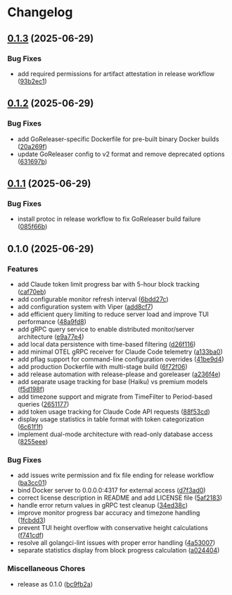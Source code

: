 # Changelog

## [0.1.3](https://github.com/elct9620/ccmon/compare/v0.1.2...v0.1.3) (2025-06-29)


### Bug Fixes

* add required permissions for artifact attestation in release workflow ([93b2ec1](https://github.com/elct9620/ccmon/commit/93b2ec19bff806139e24581d6768dc2e83ba4104))

## [0.1.2](https://github.com/elct9620/ccmon/compare/v0.1.1...v0.1.2) (2025-06-29)


### Bug Fixes

* add GoReleaser-specific Dockerfile for pre-built binary Docker builds ([20a269f](https://github.com/elct9620/ccmon/commit/20a269f9cfcdbb8aed2af8554fed420b73480a56))
* update GoReleaser config to v2 format and remove deprecated options ([631697b](https://github.com/elct9620/ccmon/commit/631697b644f2fec5bca013b886f20339fff35016))

## [0.1.1](https://github.com/elct9620/ccmon/compare/v0.1.0...v0.1.1) (2025-06-29)


### Bug Fixes

* install protoc in release workflow to fix GoReleaser build failure ([085f66b](https://github.com/elct9620/ccmon/commit/085f66b146356b39ce74c3cb29eaf5b05ad9e67d))

## 0.1.0 (2025-06-29)


### Features

* add Claude token limit progress bar with 5-hour block tracking ([caf70eb](https://github.com/elct9620/ccmon/commit/caf70eb190d6714ea5e5f4e49d75093f7b591d4e))
* add configurable monitor refresh interval ([6bdd27c](https://github.com/elct9620/ccmon/commit/6bdd27ccb2dcf20f9e365f462afdf05ec898825f))
* add configuration system with Viper ([add8cf7](https://github.com/elct9620/ccmon/commit/add8cf73c5a94a778f5e330479fe1e6f230570d8))
* add efficient query limiting to reduce server load and improve TUI performance ([48a9fd8](https://github.com/elct9620/ccmon/commit/48a9fd879a13e6fc6a114c9eda8f951f1174676e))
* add gRPC query service to enable distributed monitor/server architecture ([e9a77e4](https://github.com/elct9620/ccmon/commit/e9a77e42d0ec0986f727859b97dadd6517f4841d))
* add local data persistence with time-based filtering ([d26f116](https://github.com/elct9620/ccmon/commit/d26f116fda2b2f1a86814cce84cb403b1a003ce0))
* add minimal OTEL gRPC receiver for Claude Code telemetry ([a133ba0](https://github.com/elct9620/ccmon/commit/a133ba052062bf0b9b8e0beb857dd86b00dea4ff))
* add pflag support for command-line configuration overrides ([41be9d4](https://github.com/elct9620/ccmon/commit/41be9d44a3b414364d7d21958ea95b5a8f4ba04b))
* add production Dockerfile with multi-stage build ([6f72f06](https://github.com/elct9620/ccmon/commit/6f72f06b89d474e045ec2d6f522517fff05217ef))
* add release automation with release-please and goreleaser ([a236f4e](https://github.com/elct9620/ccmon/commit/a236f4e27d44a9c30bbbf2b29ca2665f7e73326a))
* add separate usage tracking for base (Haiku) vs premium models ([f5d198f](https://github.com/elct9620/ccmon/commit/f5d198ff19d78e2f83fee8f85d6eba7ddb9bf4c5))
* add timezone support and migrate from TimeFilter to Period-based queries ([2651177](https://github.com/elct9620/ccmon/commit/265117789ded83eb8da6d749637044c8548d21fb))
* add token usage tracking for Claude Code API requests ([88f53cd](https://github.com/elct9620/ccmon/commit/88f53cd1b2557530bbf7de0b61c3fd2eab9dd79f))
* display usage statistics in table format with token categorization ([6c61f1f](https://github.com/elct9620/ccmon/commit/6c61f1f96e57934d0d5fab6425c38276a6640a70))
* implement dual-mode architecture with read-only database access ([8255eee](https://github.com/elct9620/ccmon/commit/8255eee2ffac7928723fc99ead3beb17d1a27db2))


### Bug Fixes

* add issues write permission and fix file ending for release workflow ([ba3cc01](https://github.com/elct9620/ccmon/commit/ba3cc01d740ee3cdc1c33900d79116e2b627f9a6))
* bind Docker server to 0.0.0.0:4317 for external access ([d7f3ad0](https://github.com/elct9620/ccmon/commit/d7f3ad02c4f4eaf1daa7307e7ff5f68d84fecb3f))
* correct license description in README and add LICENSE file ([5af2183](https://github.com/elct9620/ccmon/commit/5af2183462bdff6f4da130ea86c365593549a6d9))
* handle error return values in gRPC test cleanup ([34ed38c](https://github.com/elct9620/ccmon/commit/34ed38ca714c8e9a985d893cdc2fbfbc30729d78))
* improve monitor progress bar accuracy and timezone handling ([1fcbdd3](https://github.com/elct9620/ccmon/commit/1fcbdd3f348393f5bdf6070b017fc3e2d3ae7e27))
* prevent TUI height overflow with conservative height calculations ([f741cdf](https://github.com/elct9620/ccmon/commit/f741cdf6817004907a38f28594ed70b8259e4067))
* resolve all golangci-lint issues with proper error handling ([4a53007](https://github.com/elct9620/ccmon/commit/4a530072ca9a87323d6376584e466cb08acf0ccd))
* separate statistics display from block progress calculation ([a024404](https://github.com/elct9620/ccmon/commit/a0244049d39ed417df457de24f63fa5ebb126aad))


### Miscellaneous Chores

* release as 0.1.0 ([bc9fb2a](https://github.com/elct9620/ccmon/commit/bc9fb2a82b49261799288c093dbe35ca6133b0b0))
